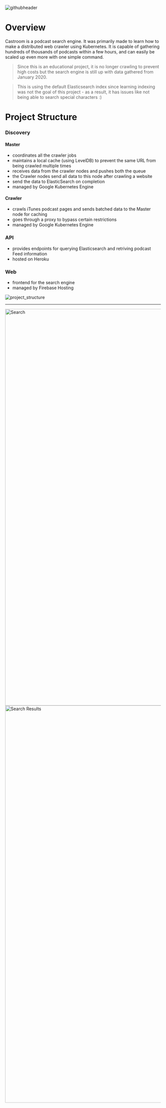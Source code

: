 ![githubheader](https://user-images.githubusercontent.com/4590693/71388932-9e1a7b80-25b7-11ea-9a00-31b965cc1078.png)

# Overview
Castroom is a podcast search engine. It was primarily made to learn how to make a distributed web crawler using Kubernetes. It is capable of gathering hundreds of thousands of podcasts within a few hours, and can easily be scaled up even more with one simple command. 

> Since this is an educational project, it is no longer crawling to prevent high costs but the search engine is still up with data gathered from January 2020.

> This is using the default Elasticsearch index since learning indexing was not the goal of this project - as a result, it has issues like not being able to search special characters :) 

# Project Structure
### Discovery
#### Master
- coordinates all the crawler jobs
- maintains a local cache (using LevelDB) to prevent the same URL from being crawled multiple times
- receives data from the crawler nodes and pushes both the queue
- the Crawler nodes send all data to this node after crawling a website
- send the data to ElasticSearch on completion
- managed by Google Kubernetes Engine
#### Crawler
- crawls iTunes podcast pages and sends batched data to the Master node for caching 
- goes through a proxy to bypass certain restrictions
- managed by Google Kubernetes Engine
### API 
- provides endpoints for querying Elasticsearch and retriving podcast Feed information
- hosted on Heroku
### Web
- frontend for the search engine
- managed by Firebase Hosting

![project_structure](https://user-images.githubusercontent.com/4590693/77039990-ad258580-697c-11ea-84fa-61f0d5d3f14b.png)

---
<img width="1284" alt="Search" src="https://user-images.githubusercontent.com/4590693/72404218-c4908a00-3711-11ea-9bd1-c3c6a1bbb4c5.png">
<img width="1286" alt="Search Results" src="https://user-images.githubusercontent.com/4590693/72404219-c4908a00-3711-11ea-87ea-762630172249.png">
